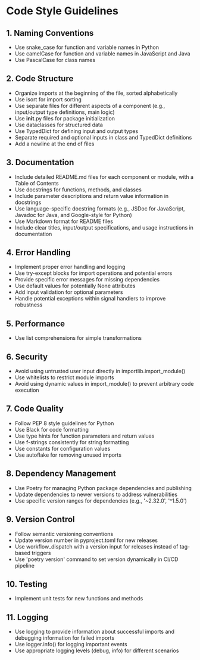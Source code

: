 # Code Style Guidelines

## 1. Naming Conventions
- Use snake_case for function and variable names in Python
- Use camelCase for function and variable names in JavaScript and Java
- Use PascalCase for class names

## 2. Code Structure
- Organize imports at the beginning of the file, sorted alphabetically
- Use isort for import sorting
- Use separate files for different aspects of a component (e.g., input/output type definitions, main logic)
- Use __init__.py files for package initialization
- Use dataclasses for structured data
- Use TypedDict for defining input and output types
- Separate required and optional inputs in class and TypedDict definitions
- Add a newline at the end of files

## 3. Documentation
- Include detailed README.md files for each component or module, with a Table of Contents
- Use docstrings for functions, methods, and classes
- Include parameter descriptions and return value information in docstrings
- Use language-specific docstring formats (e.g., JSDoc for JavaScript, Javadoc for Java, and Google-style for Python)
- Use Markdown format for README files
- Include clear titles, input/output specifications, and usage instructions in documentation

## 4. Error Handling
- Implement proper error handling and logging
- Use try-except blocks for import operations and potential errors
- Provide specific error messages for missing dependencies
- Use default values for potentially None attributes
- Add input validation for optional parameters
- Handle potential exceptions within signal handlers to improve robustness

## 5. Performance
- Use list comprehensions for simple transformations

## 6. Security
- Avoid using untrusted user input directly in importlib.import_module()
- Use whitelists to restrict module imports
- Avoid using dynamic values in import_module() to prevent arbitrary code execution

## 7. Code Quality
- Follow PEP 8 style guidelines for Python
- Use Black for code formatting
- Use type hints for function parameters and return values
- Use f-strings consistently for string formatting
- Use constants for configuration values
- Use autoflake for removing unused imports

## 8. Dependency Management
- Use Poetry for managing Python package dependencies and publishing
- Update dependencies to newer versions to address vulnerabilities
- Use specific version ranges for dependencies (e.g., '~2.32.0', '^1.5.0')

## 9. Version Control
- Follow semantic versioning conventions
- Update version number in pyproject.toml for new releases
- Use workflow_dispatch with a version input for releases instead of tag-based triggers
- Use 'poetry version' command to set version dynamically in CI/CD pipeline

## 10. Testing
- Implement unit tests for new functions and methods

## 11. Logging
- Use logging to provide information about successful imports and debugging information for failed imports
- Use logger.info() for logging important events
- Use appropriate logging levels (debug, info) for different scenarios